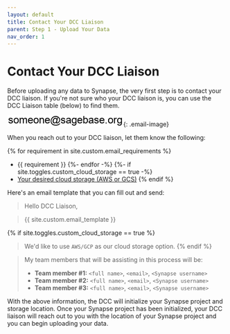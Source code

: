 ```yaml
---
layout: default
title: Contact Your DCC Liaison
parent: Step 1 - Upload Your Data
nav_order: 1
---
```


# Contact Your DCC Liaison

Before uploading any data to Synapse, the very first step is to contact your DCC liaison. If you're not sure who your DCC liaison is, you can use the DCC Liaison table (below) to find them.

![dcc-liaison-contacts](images/email.png){: .email-image}

When you reach out to your DCC liaison, let them know the following:

{% for requirement in site.custom.email_requirements %}
- {{ requirement }}
{%- endfor -%}
{%- if site.toggles.custom_cloud_storage == true -%}
- [Your desired cloud storage (AWS or GCS)](choose-your-cloud-storage-platform)
{% endif %}

Here's an email template that you can fill out and send:

> Hello DCC Liaison,

> {{ site.custom.email_template }}

{% if site.toggles.custom_cloud_storage == true %}
> We'd like to use `AWS/GCP` as our cloud storage option. 
{% endif %}

> My team members that will be assisting in this process will be:
> - **Team member #1:** `<full name>`, `<email>`, `<Synapse username>`
> - **Team member #2:** `<full name>`, `<email>`, `<Synapse username>`
> - **Team member #3:** `<full name>`, `<email>`, `<Synapse username>`

With the above information, the DCC will initialize your Synapse project and storage location. Once your Synapse project has been initialized, your DCC liaison will reach out to you with the location of your Synapse project and you can begin uploading your data.
